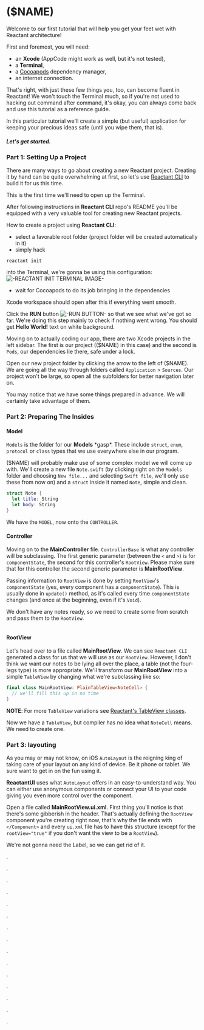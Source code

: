 # ($NAME)
Welcome to our first tutorial that will help you get your feet wet with Reactant architecture!

First and foremost, you will need:
- an **Xcode** (AppCode might work as well, but it's not tested),
- a **Terminal**,
- a [Cocoapods](http://cocoapods.org) dependency manager,
- an internet connection.

That's right, with just these few things you, too, can become fluent in Reactant! We won't touch the Terminal much, so if you're not used to hacking out command after command, it's okay, you can always come back and use this tutorial as a reference guide.

In this particular tutorial we'll create a simple (but useful) application for keeping your precious ideas safe (until you wipe them, that is).

##### Let's get started.

### Part 1: Setting Up a Project
There are many ways to go about creating a new Reactant project. Creating it by hand can be quite overwhelming at first, so let's use [Reactant CLI](https://github.com/Brightify/ReactantCLI) to build it for us this time.

This is the first time we'll need to open up the Terminal.

After following instructions in **Reactant CLI** repo's README you'll be equipped with a very valuable tool for creating new Reactant projects.

How to create a project using **Reactant CLI**:
- select a favorable root folder (project folder will be created automatically in it)
- simply hack
```
reactant init
```
into the Terminal, we're gonna be using this configuration: ![-REACTANT INIT TERMINAL IMAGE-]()
- wait for Cocoapods to do its job bringing in the dependencies

Xcode workspace should open after this if everything went smooth.

Click the **RUN** button ![-RUN BUTTON-]() so that we see what we've got so far. We're doing this step mainly to check if nothing went wrong. You should get **Hello World!** text on white background.

Moving on to actually coding our app, there are two Xcode projects in the left sidebar. The first is our project (($NAME) in this case) and the second is `Pods`, our dependencies lie there, safe under a lock.

Open our new project folder by clicking the arrow to the left of ($NAME). We are going all the way through folders called `Application` > `Sources`. Our project won't be large, so open all the subfolders for better navigation later on.

You may notice that we have some things prepared in advance. We will certainly take advantage of them.

### Part 2: Preparing The Insides
#### Model
`Models` is the folder for our **Models** \*gasp\*. These include `struct`, `enum`, `protocol` or `class` types that we use everywhere else in our program.

($NAME) will probably make use of some complex model we will come up with. We'll create a new file `Note.swift` (by clicking right on the `Models` folder and choosing `New file...` and selecting `Swift file`, we'll only use these from now on) and a `struct` inside it named `Note`, simple and clean.
```swift
struct Note {
  let title: String
  let body: String
}
```
We have the `MODEL`, now onto the `CONTROLLER`.

#### Controller
Moving on to the **MainController** file. `ControllerBase` is what any controller will be subclassing. The first generic parameter (between the `<` and `>`) is for `componentState`, the second for this controller's `RootView`. Please make sure that for this controller the second generic parameter is **MainRootView**.

Passing information to `RootView` is done by setting `RootView`'s `componentState` (yes, every component has a `componentState`). This is usually done in `update()` method, as it's called every time `componentState` changes (and once at the beginning, even if it's `Void`).

We don't have any notes ready, so we need to create some from scratch and pass them to the `RootView`.
```swift

```

#### RootView
Let's head over to a file called **MainRootView**. We can see `Reactant CLI` generated a class for us that we will use as our `RootView`. However, I don't think we want our notes to be lying all over the place, a table (not the four-legs type) is more appropriate. We'll transform our **MainRootView** into a simple `TableView` by changing what we're subclassing like so:
```swift
final class MainRootView: PlainTableView<NoteCell> {
  // we'll fill this up in no time
}
```

**NOTE**: For more `TableView` variations see [Reactant's TableView classes](https://docs.reactant.tech/parts/tableview.html).

Now we have a `TableView`, but compiler has no idea what `NoteCell` means. We need to create one.

### Part 3: layouting
As you may or may not know, on iOS `AutoLayout` is the reigning king of taking care of your layout on any kind of device. Be it phone or tablet. We sure want to get in on the fun using it.

**ReactantUI** uses what `AutoLayout` offers in an easy-to-understand way. You can either use anonymous components or connect your UI to your code giving you even more control over the component.

Open a file called **MainRootView.ui.xml**. First thing you'll notice is that there's some gibberish in the header. That's actually defining the `RootView` component you're creating right now, that's why the file ends with `</Component>` and every `ui.xml` file has to have this structure (except for the `rootView="true"` if you don't want the view to be a `RootView`).

We're not gonna need the Label, so we can get rid of it.



















.

.

.

.

.

.

.

.

.

.

.

.

.

.

.
